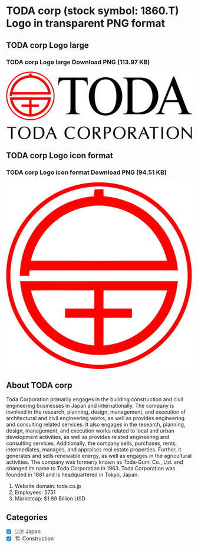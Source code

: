 # TODA corp (stock symbol: 1860.T) Logo in transparent PNG format

## TODA corp Logo large

### TODA corp Logo large Download PNG (113.97 KB)

![TODA corp Logo large Download PNG (113.97 KB)](/img/orig/1860.T_BIG-361a4d44.png)

## TODA corp Logo icon format

### TODA corp Logo icon format Download PNG (94.51 KB)

![TODA corp Logo icon format Download PNG (94.51 KB)](/img/orig/1860.T-320fdcbc.png)

## About TODA corp

Toda Corporation primarily engages in the building construction and civil engineering businesses in Japan and internationally. The company is involved in the research, planning, design, management, and execution of architectural and civil engineering works, as well as provides engineering and consulting related services. It also engages in the research, planning, design, management, and execution works related to local and urban development activities, as well as provides related engineering and consulting services. Additionally, the company sells, purchases, rents, intermediates, manages, and appraises real estate properties. Further, it generates and sells renewable energy, as well as engages in the agricultural activities. The company was formerly known as Toda-Gumi Co., Ltd. and changed its name to Toda Corporation in 1963. Toda Corporation was founded in 1881 and is headquartered in Tokyo, Japan.

1. Website domain: toda.co.jp
2. Employees: 5751
3. Marketcap: $1.89 Billion USD


## Categories
- [x] 🇯🇵 Japan
- [x] 🏗 Construction
